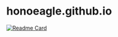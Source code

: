 # honoeagle.github.io

[![Readme Card](https://github-readme-stats.vercel.app/api/pin/?username=honoeagle&repo=honoeaglegithub.io)](https://github.com/honoeagle/honoeagle.github.io)